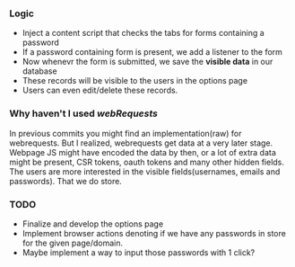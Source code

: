 ### Logic

* Inject a content script that checks the tabs for forms containing a password
* If a password containing form is present, we add a listener to the form
* Now whenevr the form is submitted, we save the **visible data** in our database
* These records will be visible to the users in the options page
* Users can even edit/delete these records.

### Why haven't I used *webRequests*
In previous commits you might find an implementation(raw) for webrequests. But I realized, webrequests get data at a very later stage. Webpage JS might have encoded the data by then, or a lot of extra data might be present, CSR tokens, oauth tokens and many other hidden fields.
The users are more interested in the visible fields(usernames, emails and passwords). That we do store.


### TODO
* Finalize and develop the options page
* Implement browser actions denoting if we have any passwords in store for the given page/domain.
* Maybe implement a way to input those passwords with 1 click?